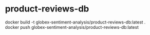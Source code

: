 # product-reviews-db

docker build -t globex-sentiment-analysis/product-reviews-db:latest .
docker push globex-sentiment-analysis/product-reviews-db:latest 